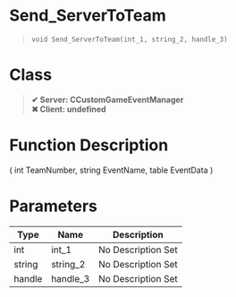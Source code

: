 # Send_ServerToTeam
> `void Send_ServerToTeam(int_1, string_2, handle_3)`
# Class
> __✔ Server: CCustomGameEventManager__  
> __✖ Client: undefined__  
# Function Description
( int TeamNumber, string EventName, table EventData )
# Parameters
Type|Name|Description
--|--|--
int|int_1|No Description Set
string|string_2|No Description Set
handle|handle_3|No Description Set
